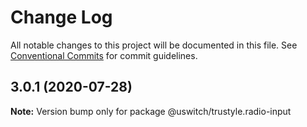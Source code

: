 # Change Log

All notable changes to this project will be documented in this file.
See [Conventional Commits](https://conventionalcommits.org) for commit guidelines.

## 3.0.1 (2020-07-28)

**Note:** Version bump only for package @uswitch/trustyle.radio-input
